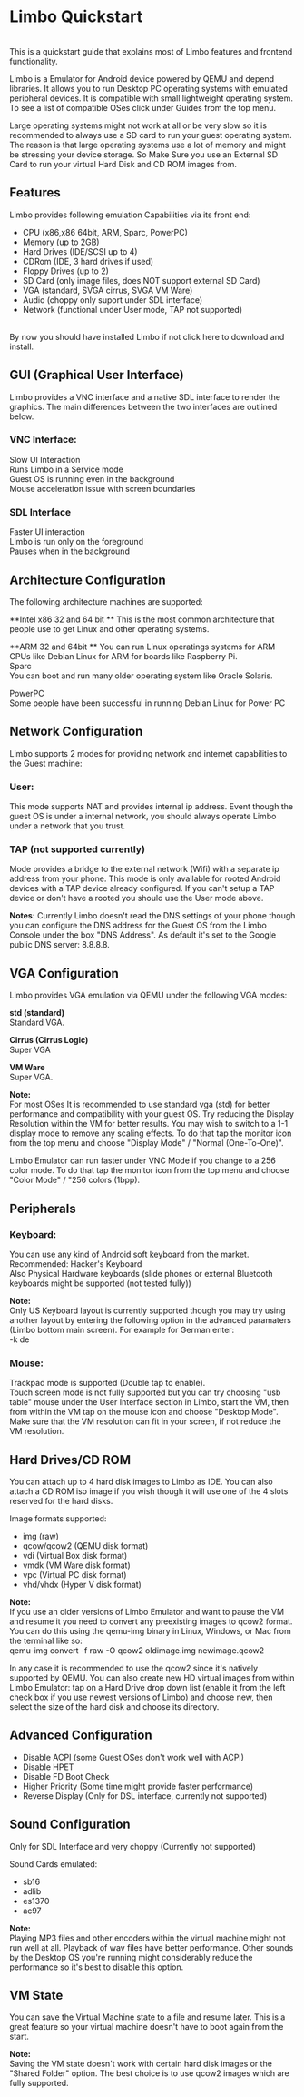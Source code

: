 # Limbo Quickstart  
​  
This is a quickstart guide that explains most of Limbo features and frontend functionality.  
  
  
Limbo is a Emulator for Android device powered by QEMU and depend libraries. It allows you to run Desktop PC operating systems with emulated peripheral devices. It is compatible with small lightweight operating system. To see a list of compatible OSes click under Guides from the top menu.  

Large operating systems might not work at all or be very slow so it is recommended to always use a SD card to run your guest operating system. The reason is that large operating systems use a lot of memory and might be stressing your device storage. So Make Sure you use an External SD Card to run your virtual Hard Disk and CD ROM images from.  
  
## Features  
Limbo provides following emulation Capabilities via its front end:  
  
* CPU (x86,x86 64bit, ARM, Sparc, PowerPC)  
* Memory (up to 2GB)  
* Hard Drives (IDE/SCSI up to 4)  
* CDRom (IDE, 3 hard drives if used)  
* Floppy Drives (up to 2)  
* SD Card (only image files, does NOT support external SD Card)  
* VGA (standard, SVGA cirrus, SVGA VM Ware)  
* Audio (choppy only suport under SDL interface)  
* Network (functional under User mode, TAP not supported)  
  ​
  
By now you should have installed Limbo if not click here to download and install.  
  
## GUI (Graphical User Interface)  
Limbo provides a VNC interface and a native SDL interface to render the graphics. The main differences between the two interfaces are outlined below.  
  
### VNC Interface:  
Slow UI Interaction  
Runs Limbo in a Service mode  
Guest OS is running even in the background  
Mouse acceleration issue with screen boundaries  
  
### SDL Interface  
Faster UI interaction  
Limbo is run only on the foreground  
Pauses when in the background  


## Architecture Configuration  
  
The following architecture machines are supported:  
  
**Intel x86 32 and 64 bit  **
This is the most common architecture that people use to get Linux and other operating systems.  
  
**ARM 32 and 64bit  **
You can run Linux operatings systems for ARM CPUs like Debian Linux for ARM for boards like Raspberry Pi.    
​
Sparc  
You can boot and run many older operating system like Oracle Solaris.  
  
PowerPC  
Some people have been successful in running Debian Linux for Power PC  
  
## Network Configuration  
Limbo supports 2 modes for providing network and internet capabilities to the Guest machine:  
  
### User:
This mode supports NAT and provides internal ip address. Event though the guest OS is under a internal network, you should always operate Limbo under a network that you trust.  
  
### TAP (not supported currently)
Mode provides a bridge to the external network (Wifi) with a separate ip address from your phone. This mode is only available for rooted Android devices with a TAP device already configured. If you can't setup a TAP device or don't have a rooted you should use the User mode above.  
  
**Notes:**
Currently Limbo doesn't read the DNS  settings of your phone though you can configure the DNS address for the Guest OS from the Limbo Console under the box "DNS Address". As default it's set to the Google public DNS server: 8.8.8.8.  
  
## VGA Configuration
Limbo provides VGA emulation via QEMU under the following VGA modes:  
  
**std (standard)**  
Standard VGA.  
  
**Cirrus (Cirrus Logic)**  
Super VGA  
  
**VM Ware**  
Super VGA.  
   
**Note:**  
For most OSes It is recommended to use standard vga (std) for better performance and compatibility with your guest OS. Try reducing the Display Resolution within the VM for better results. You may wish to switch to a 1-1 display mode to remove any scaling effects. To do that tap the monitor icon from the top menu and choose "Display Mode" / "Normal (One-To-One)".  
  
Limbo Emulator can run faster under VNC Mode if you change to a 256 color mode. To do that tap the monitor icon from the top menu and choose "Color Mode" / "256 colors (1bpp).  
  
## Peripherals  
### Keyboard:
You can use any kind of Android soft keyboard from the market.  
Recommended: Hacker's Keyboard  
Also Physical Hardware keyboards (slide phones or external Bluetooth keyboards might be supported (not tested fully))  

**Note:**  
Only US Keyboard layout is currently supported though you may try using another layout by entering the following option in the advanced paramaters (Limbo bottom main screen). For example for German enter:  
-k de  
  
### Mouse:
Trackpad mode is supported (Double tap to enable).  
Touch screen mode is not fully supported but you can try choosing "usb table" mouse under the User Interface section in Limbo, start the VM, then from within the VM tap on the mouse icon and choose "Desktop Mode". Make sure that the VM resolution can fit in your screen, if not reduce the VM resolution.  
  
## Hard Drives/CD ROM  
You can attach up to 4 hard disk images to Limbo as IDE. You can also attach a CD ROM iso image if you wish though it will use one of the 4 slots reserved for the hard disks.  
  
Image formats supported:  
* img (raw)
* qcow/qcow2 (QEMU disk format)
* vdi (Virtual Box disk format)
* ​vmdk (VM Ware disk format)
* ​vpc (Virtual PC disk format)
* vhd/vhdx (Hyper V disk format)
  
**Note:**   
If you use an older versions of Limbo Emulator and want to pause the VM and resume it you need to convert any preexisting images to qcow2 format. You can do this using the qemu-img binary in Linux, Windows, or Mac from the terminal like so:  
qemu-img convert -f raw -O qcow2 oldimage.img newimage.qcow2  
  
In any case it is recommended to use the qcow2 since it's natively supported by QEMU. You can also create new HD virtual images from within Limbo Emulator: tap on a Hard Drive drop down list (enable it from the left check box if you use newest versions of Limbo) and choose new, then select the size of the hard disk and choose its directory.  
  
## Advanced Configuration  
* Disable ACPI (some Guest OSes don't work well with ACPI)
* Disable HPET
* Disable FD Boot Check
* Higher Priority (Some time might provide faster performance)
* Reverse Display (Only for DSL interface, currently not supported)
  
## Sound Configuration  
Only for SDL Interface and very choppy (Currently not supported)  
  
Sound Cards emulated:  
* sb16
* adlib
* es1370
* ac97
  
**Note:**  
Playing MP3 files and other encoders within the virtual machine might not run well at all. Playback of wav files have better performance. Other sounds by the Desktop OS you're running might considerably reduce the performance so it's best to disable this option.  
  
## VM State  
You can save the Virtual Machine state to a file and resume later. This is a great feature so your virtual machine doesn't have to boot again from the start.  
  
**Note:**  
Saving the VM state doesn't work with certain hard disk images or the "Shared Folder" option. The best choice is to use qcow2 images which are fully supported.  
  